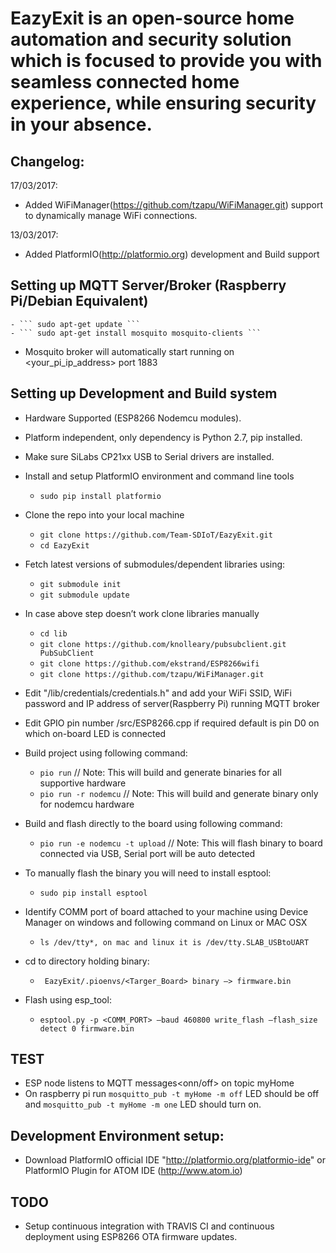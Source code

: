 # EazyExit is an open-source home automation and security solution which is focused to provide you with seamless connected home experience, while ensuring security in your absence.

## Changelog:

17/03/2017:
- Added WiFiManager(https://github.com/tzapu/WiFiManager.git) support to dynamically manage WiFi connections.

13/03/2017:
- Added PlatformIO(http://platformio.org) development and Build support

## Setting up MQTT Server/Broker (Raspberry Pi/Debian Equivalent)

	- ``` sudo apt-get update ```
	- ``` sudo apt-get install mosquito mosquito-clients ```

  - Mosquito broker will automatically start running on <your_pi_ip_address> port 1883

## Setting up Development and Build system

- Hardware Supported (ESP8266 Nodemcu modules).
- Platform independent, only dependency is Python 2.7, pip installed.
- Make sure SiLabs CP21xx USB to Serial drivers are installed.

- Install and setup PlatformIO environment and command line tools
	- ``` sudo pip install platformio ```

- Clone the repo into your local machine
	- ``` git clone https://github.com/Team-SDIoT/EazyExit.git ```
	- ``` cd EazyExit ```

- Fetch latest versions of submodules/dependent libraries using:
	- ``` git submodule init ```
	- ``` git submodule update ```

- In case above step doesn’t work clone libraries manually
	- ``` cd lib ```
	- ``` git clone https://github.com/knolleary/pubsubclient.git PubSubClient ```
	- ``` git clone https://github.com/ekstrand/ESP8266wifi ```
	- ``` git clone https://github.com/tzapu/WiFiManager.git ```

- Edit "/lib/credentials/credentials.h" and add your WiFi SSID, WiFi password and IP address of server(Raspberry Pi) running MQTT broker

- Edit GPIO pin number /src/ESP8266.cpp if required default is pin D0 on which on-board LED is connected

- Build project using following command:
	- ``` pio run ``` // Note: This will build and generate binaries for all supportive hardware
	- ``` pio run -r nodemcu ``` // Note: This will build and generate binary only for nodemcu hardware

- Build and flash directly to the board using following command:
	- ``` pio run -e nodemcu -t upload ``` // Note: This will flash binary to board connected via USB, Serial port will be auto detected

- To manually flash the binary you will need to install esptool:
	- ``` sudo pip install esptool ```

- Identify COMM port of board attached to your machine using Device Manager on windows and following command on Linux or MAC OSX
	- ```ls /dev/tty*, on mac and linux it is /dev/tty.SLAB_USBtoUART```

- cd to directory holding binary:
	- ``` EazyExit/.pioenvs/<Targer_Board> binary —> firmware.bin```

- Flash using esp_tool:
	- ``` esptool.py -p <COMM_PORT> —baud 460800 write_flash —flash_size detect 0 firmware.bin ```
## TEST

- ESP node listens to MQTT messages<onn/off> on topic myHome
- On raspberry pi run ``` mosquitto_pub -t myHome -m off ``` LED should be off and ``` mosquitto_pub -t myHome -m one ``` LED should turn on.

## Development Environment setup:

- Download PlatformIO official IDE "http://platformio.org/platformio-ide" or PlatformIO Plugin for ATOM IDE (http://www.atom.io)

## TODO

- Setup continuous integration with TRAVIS CI and continuous deployment using ESP8266 OTA firmware updates.
